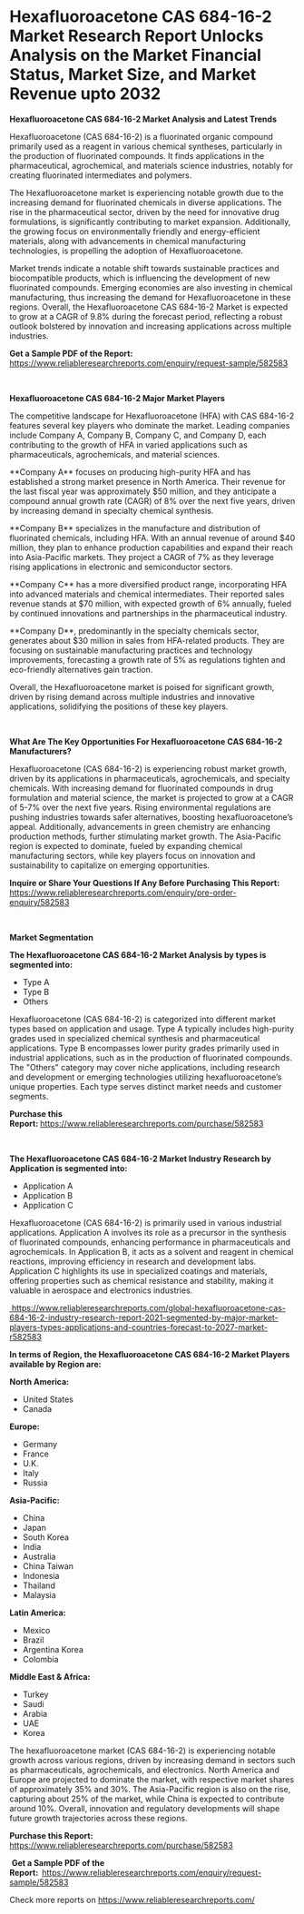 <p><h1>Hexafluoroacetone CAS 684-16-2 Market Research Report Unlocks Analysis on the Market Financial Status, Market Size, and Market Revenue upto 2032</h1></p><p><strong>Hexafluoroacetone CAS 684-16-2 Market Analysis and Latest Trends</strong></p>
<p><p>Hexafluoroacetone (CAS 684-16-2) is a fluorinated organic compound primarily used as a reagent in various chemical syntheses, particularly in the production of fluorinated compounds. It finds applications in the pharmaceutical, agrochemical, and materials science industries, notably for creating fluorinated intermediates and polymers.</p><p>The Hexafluoroacetone market is experiencing notable growth due to the increasing demand for fluorinated chemicals in diverse applications. The rise in the pharmaceutical sector, driven by the need for innovative drug formulations, is significantly contributing to market expansion. Additionally, the growing focus on environmentally friendly and energy-efficient materials, along with advancements in chemical manufacturing technologies, is propelling the adoption of Hexafluoroacetone.</p><p>Market trends indicate a notable shift towards sustainable practices and biocompatible products, which is influencing the development of new fluorinated compounds. Emerging economies are also investing in chemical manufacturing, thus increasing the demand for Hexafluoroacetone in these regions. Overall, the Hexafluoroacetone CAS 684-16-2 Market is expected to grow at a CAGR of 9.8% during the forecast period, reflecting a robust outlook bolstered by innovation and increasing applications across multiple industries.</p></p>
<p><strong>Get a Sample PDF of the Report:&nbsp;</strong> <a href="https://www.reliableresearchreports.com/enquiry/request-sample/582583?utm_campaign=2290&utm_medium=2&utm_source=Github&utm_content=ia&utm_term=23032025&utm_id=hexafluoroacetone-cas-684-16-2">https://www.reliableresearchreports.com/enquiry/request-sample/582583</a></p>
<p>&nbsp;</p>
<p><strong>Hexafluoroacetone CAS 684-16-2 Major Market Players</strong></p>
<p><p>The competitive landscape for Hexafluoroacetone (HFA) with CAS 684-16-2 features several key players who dominate the market. Leading companies include Company A, Company B, Company C, and Company D, each contributing to the growth of HFA in varied applications such as pharmaceuticals, agrochemicals, and material sciences.</p><p>**Company A** focuses on producing high-purity HFA and has established a strong market presence in North America. Their revenue for the last fiscal year was approximately $50 million, and they anticipate a compound annual growth rate (CAGR) of 8% over the next five years, driven by increasing demand in specialty chemical synthesis.</p><p>**Company B** specializes in the manufacture and distribution of fluorinated chemicals, including HFA. With an annual revenue of around $40 million, they plan to enhance production capabilities and expand their reach into Asia-Pacific markets. They project a CAGR of 7% as they leverage rising applications in electronic and semiconductor sectors.</p><p>**Company C** has a more diversified product range, incorporating HFA into advanced materials and chemical intermediates. Their reported sales revenue stands at $70 million, with expected growth of 6% annually, fueled by continued innovations and partnerships in the pharmaceutical industry.</p><p>**Company D**, predominantly in the specialty chemicals sector, generates about $30 million in sales from HFA-related products. They are focusing on sustainable manufacturing practices and technology improvements, forecasting a growth rate of 5% as regulations tighten and eco-friendly alternatives gain traction.</p><p>Overall, the Hexafluoroacetone market is poised for significant growth, driven by rising demand across multiple industries and innovative applications, solidifying the positions of these key players.</p></p>
<p>&nbsp;</p>
<p><strong>What Are The Key Opportunities For Hexafluoroacetone CAS 684-16-2 Manufacturers?</strong></p>
<p><p>Hexafluoroacetone (CAS 684-16-2) is experiencing robust market growth, driven by its applications in pharmaceuticals, agrochemicals, and specialty chemicals. With increasing demand for fluorinated compounds in drug formulation and material science, the market is projected to grow at a CAGR of 5-7% over the next five years. Rising environmental regulations are pushing industries towards safer alternatives, boosting hexafluoroacetone’s appeal. Additionally, advancements in green chemistry are enhancing production methods, further stimulating market growth. The Asia-Pacific region is expected to dominate, fueled by expanding chemical manufacturing sectors, while key players focus on innovation and sustainability to capitalize on emerging opportunities.</p></p>
<p><strong>Inquire or Share Your Questions If Any Before Purchasing This Report:</strong> <a href="https://www.reliableresearchreports.com/enquiry/pre-order-enquiry/582583?utm_campaign=2290&utm_medium=2&utm_source=Github&utm_content=ia&utm_term=23032025&utm_id=hexafluoroacetone-cas-684-16-2">https://www.reliableresearchreports.com/enquiry/pre-order-enquiry/582583</a></p>
<p>&nbsp;</p>
<p><strong>Market Segmentation</strong></p>
<p><strong>The Hexafluoroacetone CAS 684-16-2 Market Analysis by types is segmented into:</strong></p>
<p><ul><li>Type A</li><li>Type B</li><li>Others</li></ul></p>
<p><p>Hexafluoroacetone (CAS 684-16-2) is categorized into different market types based on application and usage. Type A typically includes high-purity grades used in specialized chemical synthesis and pharmaceutical applications. Type B encompasses lower purity grades primarily used in industrial applications, such as in the production of fluorinated compounds. The "Others" category may cover niche applications, including research and development or emerging technologies utilizing hexafluoroacetone’s unique properties. Each type serves distinct market needs and customer segments.</p></p>
<p><strong>Purchase this Report:&nbsp;</strong><a href="https://www.reliableresearchreports.com/purchase/582583?utm_campaign=2290&utm_medium=2&utm_source=Github&utm_content=ia&utm_term=23032025&utm_id=hexafluoroacetone-cas-684-16-2">https://www.reliableresearchreports.com/purchase/582583</a></p>
<p>&nbsp;</p>
<p><strong>The Hexafluoroacetone CAS 684-16-2 Market Industry Research by Application is segmented into:</strong></p>
<p><ul><li>Application A</li><li>Application B</li><li>Application C</li></ul></p>
<p><p>Hexafluoroacetone (CAS 684-16-2) is primarily used in various industrial applications. Application A involves its role as a precursor in the synthesis of fluorinated compounds, enhancing performance in pharmaceuticals and agrochemicals. In Application B, it acts as a solvent and reagent in chemical reactions, improving efficiency in research and development labs. Application C highlights its use in specialized coatings and materials, offering properties such as chemical resistance and stability, making it valuable in aerospace and electronics industries.</p></p>
<p><a href="https://www.reliableresearchreports.com/global-hexafluoroacetone-cas-684-16-2-industry-research-report-2021-segmented-by-major-market-players-types-applications-and-countries-forecast-to-2027-market-r582583?utm_campaign=2290&utm_medium=2&utm_source=Github&utm_content=ia&utm_term=23032025&utm_id=hexafluoroacetone-cas-684-16-2">&nbsp;https://www.reliableresearchreports.com/global-hexafluoroacetone-cas-684-16-2-industry-research-report-2021-segmented-by-major-market-players-types-applications-and-countries-forecast-to-2027-market-r582583</a></p>
<p><strong>In terms of Region, the Hexafluoroacetone CAS 684-16-2 Market Players available by Region are:</strong></p>
<p>
    <p> <strong> North America: </strong>
        <ul>
            <li>United States</li>
            <li>Canada</li>
        </ul>
        </p> 
    <p> <strong> Europe: </strong>
        <ul>
            <li>Germany</li>
            <li>France</li>
            <li>U.K.</li>
            <li>Italy</li>
            <li>Russia</li>
        </ul>
        </p> 
    <p> <strong> Asia-Pacific: </strong>
        <ul>
            <li>China</li>
            <li>Japan</li>
            <li>South Korea</li>
            <li>India</li>
            <li>Australia</li>
            <li>China Taiwan</li>
            <li>Indonesia</li>
            <li>Thailand</li>
            <li>Malaysia</li>
        </ul>
        </p> 
    <p> <strong> Latin America: </strong>
        <ul>
            <li>Mexico</li>
            <li>Brazil</li>
            <li>Argentina Korea</li>
            <li>Colombia</li>
        </ul>
        </p> 
    <p> <strong> Middle East & Africa: </strong>
        <ul>
            <li>Turkey</li>
            <li>Saudi</li>
            <li>Arabia</li>
            <li>UAE</li>
            <li>Korea</li>
        </ul>
    </p>
    </p>
<p><p>The hexafluoroacetone market (CAS 684-16-2) is experiencing notable growth across various regions, driven by increasing demand in sectors such as pharmaceuticals, agrochemicals, and electronics. North America and Europe are projected to dominate the market, with respective market shares of approximately 35% and 30%. The Asia-Pacific region is also on the rise, capturing about 25% of the market, while China is expected to contribute around 10%. Overall, innovation and regulatory developments will shape future growth trajectories across these regions.</p></p>
<p><strong>Purchase this Report: </strong><a href="https://www.reliableresearchreports.com/purchase/582583?utm_campaign=2290&utm_medium=2&utm_source=Github&utm_content=ia&utm_term=23032025&utm_id=hexafluoroacetone-cas-684-16-2">https://www.reliableresearchreports.com/purchase/582583</a></p>
<p>&nbsp;<strong>Get a Sample PDF of the Report:&nbsp;&nbsp;</strong><a href="https://www.reliableresearchreports.com/enquiry/request-sample/582583?utm_campaign=2290&utm_medium=2&utm_source=Github&utm_content=ia&utm_term=23032025&utm_id=hexafluoroacetone-cas-684-16-2">https://www.reliableresearchreports.com/enquiry/request-sample/582583</a></p>
<p><strong></strong></p>
<p>Check more reports on <a href="https://www.reliableresearchreports.com/?utm_campaign=2290&utm_medium=2&utm_source=Github&utm_content=ia&utm_term=23032025&utm_id=hexafluoroacetone-cas-684-16-2">https://www.reliableresearchreports.com/</a></p>